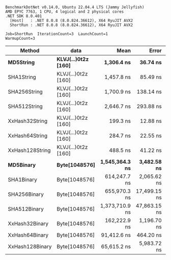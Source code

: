 ```

BenchmarkDotNet v0.14.0, Ubuntu 22.04.4 LTS (Jammy Jellyfish)
AMD EPYC 7763, 1 CPU, 4 logical and 2 physical cores
.NET SDK 8.0.401
  [Host]   : .NET 8.0.8 (8.0.824.36612), X64 RyuJIT AVX2
  ShortRun : .NET 8.0.8 (8.0.824.36612), X64 RyuJIT AVX2

Job=ShortRun  IterationCount=3  LaunchCount=1  
WarmupCount=3  

```
| Method          | data                | Mean           | Error        | StdDev      | Min            | Max            | Gen0   | Allocated |
|---------------- |-------------------- |---------------:|-------------:|------------:|---------------:|---------------:|-------:|----------:|
| **MD5String**       | **KLVJ(...)0t2z [160]** |     **1,306.4 ns** |     **36.74 ns** |     **2.01 ns** |     **1,304.1 ns** |     **1,308.1 ns** | **0.0134** |    **1128 B** |
| SHA1String      | KLVJ(...)0t2z [160] |     1,457.8 ns |     85.49 ns |     4.69 ns |     1,452.4 ns |     1,461.0 ns | 0.0153 |    1416 B |
| SHA256String    | KLVJ(...)0t2z [160] |     1,700.9 ns |    138.14 ns |     7.57 ns |     1,693.4 ns |     1,708.5 ns | 0.0210 |    1856 B |
| SHA512String    | KLVJ(...)0t2z [160] |     2,646.7 ns |    293.88 ns |    16.11 ns |     2,633.2 ns |     2,664.5 ns | 0.0381 |    3240 B |
| XxHash32String  | KLVJ(...)0t2z [160] |       199.3 ns |     12.88 ns |     0.71 ns |       198.4 ns |       199.7 ns | 0.0069 |     584 B |
| XxHash64String  | KLVJ(...)0t2z [160] |       284.7 ns |     22.55 ns |     1.24 ns |       283.8 ns |       286.1 ns | 0.0086 |     728 B |
| XxHash128String | KLVJ(...)0t2z [160] |       488.5 ns |     41.22 ns |     2.26 ns |       486.0 ns |       490.4 ns | 0.0134 |    1128 B |
| **MD5Binary**       | **Byte[1048576]**       | **1,545,364.3 ns** |  **3,482.58 ns** |   **190.89 ns** | **1,545,143.9 ns** | **1,545,477.4 ns** |      **-** |      **41 B** |
| SHA1Binary      | Byte[1048576]       |   614,247.7 ns |  2,065.62 ns |   113.22 ns |   614,146.5 ns |   614,370.0 ns |      - |      49 B |
| SHA256Binary    | Byte[1048576]       |   655,970.3 ns | 17,499.15 ns |   959.19 ns |   654,863.3 ns |   656,554.4 ns |      - |      57 B |
| SHA512Binary    | Byte[1048576]       | 1,373,710.9 ns | 47,863.15 ns | 2,623.54 ns | 1,372,102.4 ns | 1,376,738.4 ns |      - |      89 B |
| XxHash32Binary  | Byte[1048576]       |   162,222.9 ns |  1,196.70 ns |    65.59 ns |   162,165.3 ns |   162,294.3 ns |      - |      32 B |
| XxHash64Binary  | Byte[1048576]       |    91,412.6 ns |    464.20 ns |    25.44 ns |    91,383.6 ns |    91,431.1 ns |      - |      32 B |
| XxHash128Binary | Byte[1048576]       |    65,615.2 ns |  5,983.72 ns |   327.99 ns |    65,296.4 ns |    65,951.7 ns |      - |      40 B |
